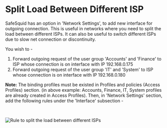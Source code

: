 # Split Load Between Different ISP
SafeSquid has an option in 'Network Settings', to add new interface for outgoing connection.
This is useful in networks where you need to split the load between different ISPs. It can also be useful to switch different ISPs due to slow net connection or discontinuity.

You wish to -
1. Forward outgoing request of the user group 'Accounts' and 'Finance' to ISP whose connection is on interface with IP 192.168.0.175
2. Forward outgoing request of the user group 'IT' and 'System' to ISP whose connection is on interface with IP 192.168.0.180

**Note:** The binding profiles must be existed in Profiles and policies (Access Profiles) section. (in above example: Accounts, Finance, IT, System profiles are already created in Access Profiles).
Then, in 'Network Settings' section, add the following rules under the 'Interface' subsection -

 

![Rule to split the load between different ISPs](/img/How_To/Split_the_load_between_different_ISPs/image1.webp)